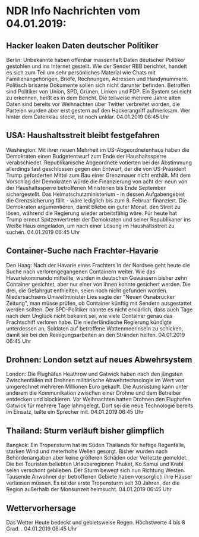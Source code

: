 # NDR Info Nachrichten vom 04.01.2019:


## Hacker leaken Daten deutscher Politiker
Berlin: Unbekannte haben offenbar massenhaft Daten deutscher Politiker gestohlen und ins Internet gestellt. Wie der Sender RBB berichtet, handelt es sich zum Teil um sehr persönliches Material wie Chats mit Familienangehörigen, Briefe, Rechnungen, Adressen und Handynummern. Politisch brisante Dokumente sollen sich nicht darunter befinden. Betroffen sind Politiker von Union, SPD, Grünen, Linken und FDP. Ein System sei nicht zu erkennen, heißt es in dem Bericht. Die teilweise mehrere Jahre alten Daten sind bereits vor Weihnachten über Twitter verbreitet worden, die Parteien wurden aber erst gestern auf den Hackerangriff aufmerksam. Wer hinter dem Datenklau steckt, ist noch unklar. 04.01.2019 06:45 Uhr 

## USA: Haushaltsstreit bleibt festgefahren
Washington: Mit ihrer neuen Mehrheit im US-Abgeordnetenhaus haben die Demokraten einen Budgetentwurf zum Ende der Haushaltssperre verabschiedet. Republikanische Abgeordnete votierten bei der Abstimmung allerdings fast geschlossen gegen den Entwurf, der die von US-Präsident Trump geforderten Mittel zum Bau einer Grenzmauer nicht enthält. Mit dem Vorschlag der Demokraten würde die Finanzierung von acht der neun von der Haushaltssperre betroffenen Ministerien bis Ende September sichergestellt. Das Heimatschutzministerium - in dessen Aufgabengebiet die Grenzsicherung fällt - wäre lediglich bis zum 8. Februar finanziert. Die Demokraten argumentieren, damit bliebe ein guter Monat, den Streit zu lösen, während die Regierung wieder arbeitsfähig wäre. Für heute hat Trump erneut Spitzenvertreter der Demokraten und seiner Republikaner ins Weiße Haus eingeladen, um nach einer Lösung im Haushaltsstreit zu suchen. 04.01.2019 06:45 Uhr 

## Container-Suche nach Frachter-Havarie
Den Haag: Nach der Havarie eines Frachters in der Nordsee geht heute die Suche nach verlorengegangenen Containern weiter. Wie das Havariekommando mitteilte, wurden in deutschen Gewässern bisher zehn Container gesichtet, aber nur einer von ihnen konnte gesichert werden. Die drei, die Gefahrgut enthielten, seien noch nicht gefunden worden. Niedersachsens Umweltminister Lies sagte der "Neuen Osnabrücker Zeitung", man müsse prüfen, ob Container künftig mit Sendern ausgestattet werden sollten. Der SPD-Politiker nannte es nicht erklärlich, dass auch Tage nach dem Unglück nicht bekannt sei, wie viele Container genau das Frachtschiff verloren habe. Die niederländische Regierung kündigte unterdessen an, Soldaten auf betroffene Wattenmeerinseln zu schicken, damit sie bei den Reinigungsarbeiten an den Stränden helfen. 04.01.2019 06:45 Uhr 

## Drohnen: London setzt auf neues Abwehrsystem
London: Die Flughäfen Heathrow und Gatwick haben nach den jüngsten Zwischenfällen mit Drohnen militärische Abwehrtechnologie im Wert von umgerechnet mehreren Millionen Euro gekauft. Die Ausrüstung kann unter anderem die Kommunikation zwischen einer Drohne und dem Betreiber entdecken und blockieren. Vor Weihnachten hatten Drohnen den Flughafen Gatwick für mehrere Tage lahmgelegt. Dort sei die neue Technologie bereits im Einsatz, teilte ein Sprecher mit. 04.01.2019 06:45 Uhr 

## Thailand: Sturm verläuft bisher glimpflich
Bangkok: Ein Tropensturm hat im Süden Thailands für heftige Regenfälle, starken Wind und meterhohe Wellen gesorgt. Bisher wurden nach Behördenangaben aber keine größeren Schäden oder Verletzte gemeldet. Die bei Touristen beliebten Urlaubsregionen Phuket, Ko Samui und Krabi seien verschont geblieben. Der Sturm bewegt sich nun Richtung Westen. Tausende Anwohner der betroffenen Gebiete haben vorsorglich ihre Häuser verlassen müssen. Es ist der erste Tropensturm seit 30 Jahren, der die Region außerhalb der Monsunzeit heimsucht. 04.01.2019 06:45 Uhr 

## Wettervorhersage
Das Wetter
Heute bedeckt und gebietsweise Regen. Höchstwerte 4 bis 8 Grad. . 04.01.2019 06:45 Uhr 
